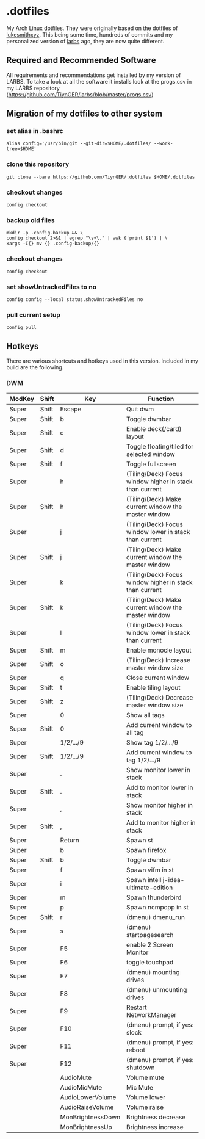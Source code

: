 # .dotfiles

My Arch Linux dotfiles.
They were originally based on the dotfiles of [lukesmithxyz](https://github.com/lukesmithxyz/voidrice).
This being some time, hundreds of commits and my personalized version of [larbs](https://github.com/TiynGER/larbs) ago, they are now quite different.

## Required and Recommended Software

All requirements and recommendations get installed by my version of LARBS.
To take a look at all the software it installs look at the progs.csv in my LARBS repository (https://github.com/TiynGER/larbs/blob/master/progs.csv)

## Migration of my dotfiles to other system

### set alias in .bashrc

`alias config='/usr/bin/git --git-dir=$HOME/.dotfiles/ --work-tree=$HOME'`

### clone this repository

`git clone --bare https://github.com/TiynGER/.dotfiles $HOME/.dotfiles`

### checkout changes

`config checkout`

### backup old files

```
mkdir -p .config-backup && \
config checkout 2>&1 | egrep "\s+\." | awk {'print $1'} | \
xargs -I{} mv {} .config-backup/{}
```

### checkout changes

`config checkout`

### set showUntrackedFiles to no

`config config --local status.showUntrackedFiles no`

### pull current setup

`config pull`

## Hotkeys

There are various shortcuts and hotkeys used in this version. Included in my build are the following.

### DWM

| ModKey | Shift | Key               | Function                                                  |
| ------ | ----- | ----------------- | --------------------------------------------------------- |
| Super  | Shift | Escape            | Quit dwm                                                  |
| Super  | Shift | b                 | Toggle dwmbar                                             |
| Super  | Shift | c                 | Enable deck(/card) layout                                 |
| Super  | Shift | d                 | Toggle floating/tiled for selected window                 |
| Super  | Shift | f                 | Toggle fullscreen                                         |
| Super  |       | h                 | (Tiling/Deck) Focus window higher in stack than current   |
| Super  | Shift | h                 | (Tiling/Deck) Make current window the master window       |
| Super  |       | j                 | (Tiling/Deck) Focus window lower in stack than current    |
| Super  | Shift | j                 | (Tiling/Deck) Make current window the master window       |
| Super  |       | k                 | (Tiling/Deck) Focus window higher in stack than current   |
| Super  | Shift | k                 | (Tiling/Deck) Make current window the master window       |
| Super  |       | l                 | (Tiling/Deck) Focus window lower in stack than current    |
| Super  | Shift | m                 | Enable monocle layout	                                 |
| Super  | Shift | o                 | (Tiling/Deck) Increase master window size                 |
| Super  |       | q                 | Close current window                                      |
| Super  | Shift | t                 | Enable tiling layout                                      |
| Super  | Shift | z                 | (Tiling/Deck) Decrease master window size                 |
| Super  |       | 0                 | Show all tags                                             |
| Super  | Shift | 0                 | Add current window to all tag                             |
| Super  | 		 | 1/2/.../9		 | Show tag 1/2/.../9                                        |
| Super  | Shift | 1/2/.../9		 | Add current window to tag 1/2/.../9                       |
| Super  | 		 | .				 | Show monitor lower in stack                               |
| Super  | Shift | .				 | Add to monitor lower in stack                             |
| Super  |		 | ,				 | Show monitor higher in stack                              |
| Super  | Shift | ,				 | Add to monitor higher in stack                            |
| Super  |       | Return            | Spawn st                                                  |
| Super  |       | b                 | Spawn firefox                                             |
| Super  | Shift | b                 | Toggle dwmbar                                             |
| Super  |       | f                 | Spawn vifm in st                                          |
| Super  |       | i                 | Spawn intellij-idea-ultimate-edition                      |
| Super  |       | m                 | Spawn thunderbird                                         |
| Super  |       | p                 | Spawn ncmpcpp in st                                       |
| Super  | Shift | r                 | (dmenu) dmenu\_run                                         |
| Super  |       | s                 | (dmenu) startpagesearch                                   |
| Super  |       | F5                | enable 2 Screen Monitor                                   |
| Super  |       | F6                | toggle touchpad                                           |
| Super  |       | F7                | (dmenu) mounting drives                                   |
| Super  |       | F8                | (dmenu) unmounting drives                                 |
| Super  |       | F9                | Restart NetworkManager                                    |
| Super  |       | F10               | (dmenu) prompt, if yes: slock                             |
| Super  |       | F11               | (dmenu) prompt, if yes: reboot                            |
| Super  |       | F12               | (dmenu) prompt, if yes: shutdown                          |
|        |       | AudioMute         | Volume mute                                               |
|        |       | AudioMicMute      | Mic Mute                                                  |
|        |       | AudioLowerVolume  | Volume lower                                              |
|        |       | AudioRaiseVolume  | Volume raise                                              |
|        |       | MonBrightnessDown | Brightness decrease                                       |
|        |       | MonBrightnessUp   | Brightness increase                                       |
